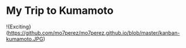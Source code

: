 # My Trip to Kumamoto

!{Exciting}(https://github.com/mo7perez/mo7perez.github.io/blob/master/kanban-kumamoto.JPG)
